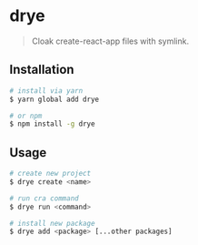 # drye

> Cloak create-react-app files with symlink.

## Installation

```bash
# install via yarn
$ yarn global add drye

# or npm
$ npm install -g drye
```

## Usage

```bash
# create new project
$ drye create <name>

# run cra command
$ drye run <command>

# install new package
$ drye add <package> [...other packages]
```
